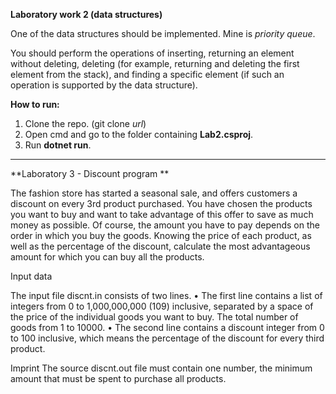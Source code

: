 **Laboratory work 2 (data structures)**

One of the data structures should be implemented. Mine is *priority queue*.

You should perform the operations of inserting, returning an element without deleting, deleting (for example, returning and deleting the first element from the stack), and finding a specific element (if such an operation is supported by the data structure).

**How to run:**
1. Clone the repo. (git clone *url*)
2. Open cmd and go to the folder containing **Lab2.csproj**.
3. Run **dotnet run**.

------------------------------------------------------------

**Laboratory 3 - Discount program **

The fashion store has started a seasonal sale, and offers customers a discount on every 3rd product purchased. You have chosen the products you want to buy and want to take advantage of this offer to save as much money as possible. Of course, the amount you have to pay depends on the order in which you buy the goods. Knowing the price of each product, as well as the percentage of the discount, calculate the most advantageous amount for which you can buy all the products.

Input data

The input file discnt.in consists of two lines.
• The first line contains a list of integers from 0 to 1,000,000,000 (109) inclusive, separated by a space of the price of the individual goods you want to buy. The total number of goods from 1 to 10000.
• The second line contains a discount integer from 0 to 100 inclusive, which means the percentage of the discount for every third product.

Imprint
The source discnt.out file must contain one number, the minimum amount that must be spent to purchase all products.